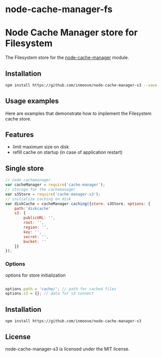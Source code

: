 # node-cache-manager-fs
Node Cache Manager store for Filesystem
=======================================

The Filesystem store for the [node-cache-manager](https://github.com/BryanDonovan/node-cache-manager) module.

Installation
------------

```sh
npm install https://github.com/inmoove/node-cache-manager-s3 --save
```

Usage examples
--------------

Here are examples that demonstrate how to implement the Filesystem cache store.


## Features

* limit maximum size on disk
* refill cache on startup (in case of application restart)

## Single store

```javascript
// node cachemanager
var cacheManager = require('cache-manager');
// storage for the cachemanager
var s3Store = require('cache-manager-s3');
// initialize caching on disk
var diskCache = cacheManager.caching({store: s3Store, options: {
	path:'diskcache'
	s3: {
		publicURL: '',
		root: '',
        region: '',
        key: '',
        secret: '',
        bucket: ''
	}}
});
```

### Options

options for store initialization

```javascript

options.path = 'cache/'; // path for cached files
options.s3 = {}; // data for s3 connect
```
## Installation

    npm install https://github.com/inmoove/node-cache-manager-s3

## License

node-cache-manager-s3 is licensed under the MIT license.
